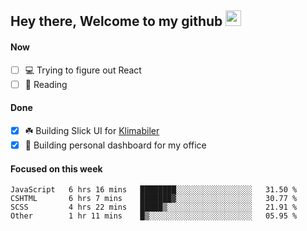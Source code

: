 ## Hey there, Welcome to my github <img src="https://media.giphy.com/media/hvRJCLFzcasrR4ia7z/giphy.gif" width="25px">

#### Now
- [ ] 💻 Trying to figure out React
- [ ] 📕 Reading

#### Done
- [x] ☘️ Building Slick UI for [Klimabiler](https://klimabiler.dk)
- [x] 🚀 Building personal dashboard for my office
 
 #### Focused on this week
<!--START_SECTION:waka-->

```text
JavaScript   6 hrs 16 mins   ████████░░░░░░░░░░░░░░░░░   31.50 %
CSHTML       6 hrs 7 mins    ███████▓░░░░░░░░░░░░░░░░░   30.77 %
SCSS         4 hrs 22 mins   █████▒░░░░░░░░░░░░░░░░░░░   21.91 %
Other        1 hr 11 mins    █▒░░░░░░░░░░░░░░░░░░░░░░░   05.95 %
```

<!--END_SECTION:waka-->


